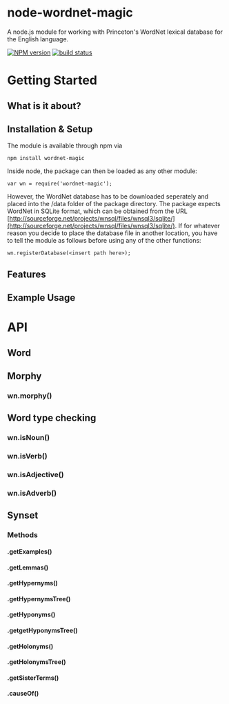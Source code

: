 node-wordnet-magic
==================

A node.js module for working with Princeton's WordNet lexical database for the English language.

[![NPM version](https://badge.fury.io/js/wordnet-magic.svg)](http://badge.fury.io/js/wordnet-magic)
[![build status](https://secure.travis-ci.org/Planeshifter/wordnet-magic.png)](http://travis-ci.org/Planeshifter/wordnet-magic)

# Getting Started

## What is it about?

## Installation & Setup

The module is available through npm via

```
npm install wordnet-magic
``` 

Inside node, the package can then be loaded as any other module:

``` 
var wn = require('wordnet-magic');
``` 

However, the WordNet database has to be downloaded seperately and placed into the /data folder of the package directory. The package expects WordNet in SQLite format, which can be obtained from the URL 
[http://sourceforge.net/projects/wnsql/files/wnsql3/sqlite/](http://sourceforge.net/projects/wnsql/files/wnsql3/sqlite/). If for whatever reason you decide to place
the database file in another location, you have to tell the module as follows before using any of the other functions:

``` 
wn.registerDatabase(<insert path here>);
``` 

## Features

## Example Usage

# API

## Word

## Morphy

### wn.morphy()

## Word type checking

### wn.isNoun()

### wn.isVerb()

### wn.isAdjective()

### wn.isAdverb()

## Synset

### Methods

#### .getExamples()

#### .getLemmas()

#### .getHypernyms()

#### .getHypernymsTree()

#### .getHyponyms()

#### .getgetHyponymsTree()

#### .getHolonyms()

#### .getHolonymsTree()

#### .getSisterTerms()

#### .causeOf()

